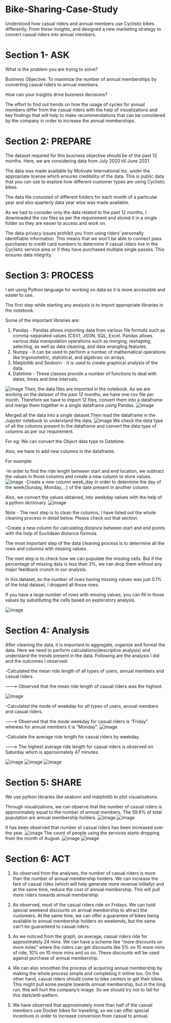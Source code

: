 # Bike-Sharing-Case-Study
Understood how casual riders and annual members use Cyclistic bikes differently. From these insights,  and designed a new marketing strategy to convert casual riders into annual members.


# Section 1- ASK
What is the problem you are trying to solve?


Business Objective: To maximize the number of annual memberships by converting casual riders to annual members.

How can your insights drive buisness decisions?


The effort to find out trends on how the usage of cycles for annual members differ from the casual riders with the help of visualizations and key findings that will help to make recommendations that can be considered by the company in order to increase the annual memberships.

# Section 2: PREPARE
The dataset required for this business objective should be of the past 12 months. Here, we are considering data from July 2020 till June 2021.

The data was made available by Motivate International Inc. under the appropriate license which ensures credibility of the data. This is public data that you can use to explore how different customer types are using Cyclistic bikes.

The data file consisted of different folders for each month of a particular year and also quarterly data year wise was made available.

As we had to consider only the data related to the past 12 months, I downloaded the csv files as per the requirement and stored it in a single folder so they are easier to access and work on.

The data-privacy issues prohibit you from using riders’ personally identifiable information. This means that we won’t be able to connect pass purchases to credit card numbers to determine if casual riders live in the Cyclistic service area or if they have purchased multiple single passes. This ensures data integrity.

# Section 3: PROCESS


I am using Python language for working on data as it is more accessible and easier to use.

The first step while starting any analysis is to import appropriate libraries in the notebook.

Some of the important libraries are:

1) Pandas - Pandas allows importing data from various file formats such as comma-separated values (CSV), JSON, SQL, Excel. Pandas allows various data manipulation operations such as merging, reshaping, selecting, as well as data cleaning, and data wrangling features.
2) Numpy - It can be used to perform a number of mathematical operations like trigonometric, statistical, and algebraic on arrays.
3) Matplotlib and Seaborn - It is used to create graphical analysis of the data.
4) Datetime - These classes provide a number of functions to deal with dates, times and time intervals.

![image](https://user-images.githubusercontent.com/77182591/197330237-a18971e8-861d-42d2-bc33-774f217da72d.png)
Then, the data files are imported in the notebook. As we are working on the dataset of the past 12 months, we have one csv file per month. Therefore we have to import 12 files, convert them into a dataframe and merge them together in a single dataframe using Pandas.
![image](https://user-images.githubusercontent.com/77182591/197330403-9ff1d428-e0bb-4a77-a08e-5263f807bacc.png)

Merged all the data into a single dataset.Then read the dataframe in the Jupyter notebook to understand the data. 
![image](https://user-images.githubusercontent.com/77182591/197330471-36234810-753e-4ecb-9845-e3d7b7d55c0b.png)
We check the data type of all the columns present in the dataframe and convert the data type of columns as per our requirement.

For eg: We can convert the Object data type to Datetime.

Also, we have to add new columns in the dataframe.

For example:

-In order to find the ride length between start and end location, we subtract the values in those columns and create a new column to store values.
![image](https://user-images.githubusercontent.com/77182591/197330549-bb81d458-4bc7-4eaa-9281-5e468af57130.png)
-Create a new column week_day in order to determine the day of the week(Sunday, Monday,...) of the date present in another column.

Also, we convert the values obtained, into weekday values with the help of a python dictionary.
![image](https://user-images.githubusercontent.com/77182591/197330575-379b2edb-07a4-4c7f-bb56-8ae08ed12f29.png)

Note - The next step is to clean the columns, I have listed out the whole cleaning process in detail below. Please check out that section.

-Create a new column for calculating distance between start and end points with the help of Euclidean distance formula.


The most important step of the data cleaning process is to determine all the rows and columns with missing values.

The next step is to check how we can populate the missing cells. But if the percentage of missing data is less than 3%, we can drop them without any major feedback crunch in our analysis.

In this dataset, as the number of rows having missing values was just 0.1% of the total dataset, I dropped all those rows.

If you have a large number of rows with missing values, you can fill in those values by substituting the cells based on exploratory analysis.


![image](https://user-images.githubusercontent.com/77182591/197330627-2d8738ea-84ee-4d06-a33d-0c49c13e4867.png)

# Section 4: Analysis

After cleaning the data, it is important to aggregate, organize and format the data. Here we need to perform calculations(descriptive analysis) and understand the trends present in the data. Following are the analysis I did and the outcomes I observed:

-Calculated the mean ride length of all types of users, annual members and casual riders.

---> Observed that the mean ride length of casual riders was the highest.

![image](https://user-images.githubusercontent.com/77182591/197330698-9a41abf4-97ef-4bb0-b339-5b4a6cb123f5.png)

-Calculated the mode of weekday for all types of users, annual members and casual riders.

---> Observed that the mode weekday for casual riders is “Friday” whereas for annual members it is “Monday”.
![image](https://user-images.githubusercontent.com/77182591/197330813-c74bb2d7-e290-4b11-9494-43e55fbbe237.png)


-Calculate the average ride length for casual riders by weekday.

---> The highest average ride length for casual riders is observed on Saturday which is approximately 47 minutes.

![image](https://user-images.githubusercontent.com/77182591/197330803-100e9675-719b-4c30-b764-99beaa14ce86.png)
![image](https://user-images.githubusercontent.com/77182591/197330832-28a99c09-7204-43b0-8813-11bc5160a654.png)
![image](https://user-images.githubusercontent.com/77182591/197330850-65ba9b37-f78d-4cb2-ab38-e63b12013e84.png)

# Section 5: SHARE
We use python libraries like seaborn and matplotlib to plot visualizations.

Through visualizations, we can observe that the number of casual riders is approximately equal to the number of annual members. The 59.6% of total population are annual membership holders.
![image](https://user-images.githubusercontent.com/77182591/197330894-a68095e9-c94f-49ae-8454-d41b2ea04341.png)
![image](https://user-images.githubusercontent.com/77182591/197330902-126de4b9-7987-4cb4-bca7-f65f9700a0ef.png)

It has been observed that number of casual riders has been increased over the year.
![image](https://user-images.githubusercontent.com/77182591/197330945-928d7c3b-cb68-48dc-b04e-5156984c8d43.png)
The count of people using the services starts dropping from the month of August. 
![image](https://user-images.githubusercontent.com/77182591/197330993-0daca388-5daa-430c-af83-7c66eb950b01.png)
![image](https://user-images.githubusercontent.com/77182591/197330999-6cba163f-0558-448d-9f4f-86dbe0b9c88b.png)

# Section 6: ACT
1) As observed from the analyses, the number of casual riders is more than the number of annual membership holders. We can increase the fare of casual rides (which will help generate more revenue initially) and at the same time, reduce the cost of annual membership. This will pull more riders towards annual membership.

2) As observed, most of the casual riders ride on Fridays. We can hold special weekend discounts on annual membership to attract the customers. At the same time, we can offer a guarantee of bikes being available to annual membership holders on weekends, but the same can’t be guaranteed to casual riders.

3) As we noticed from the graph, on average, casual riders ride for approximately 24 mins. We can have a scheme like “more discounts on more miles” where the riders can get discounts like 5% on 10 more mins of ride, 10% on 10 more mins and so on. These discounts will be used against purchase of annual membership.

4) We can also smoothen the process of acquiring annual membership by making the whole process simple and completing it online too. On the other hand, casual riders should come to bike centers to get their bikes. This might pull some people towards annual membership, but in the long run, this will hurt the company’s image. So we should try not to fall for this dark/anti-pattern.

5) We have observed that approximately more than half of the casual members use Docker bikes for travelling, so we can offer special incentives in order to increase conversion from casual to annual.
